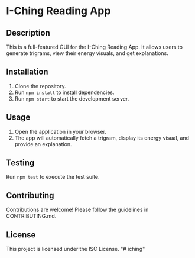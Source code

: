 
# I-Ching Reading App
## Description
This is a full-featured GUI for the I-Ching Reading App. It allows users to generate trigrams, view their energy visuals, and get explanations.
## Installation
1. Clone the repository.
2. Run `npm install` to install dependencies.
3. Run `npm start` to start the development server.
## Usage
1. Open the application in your browser.
2. The app will automatically fetch a trigram, display its energy visual, and provide an explanation.
## Testing
Run `npm test` to execute the test suite.
## Contributing
Contributions are welcome! Please follow the guidelines in CONTRIBUTING.md.
## License
This project is licensed under the ISC License.
"# iching" 
